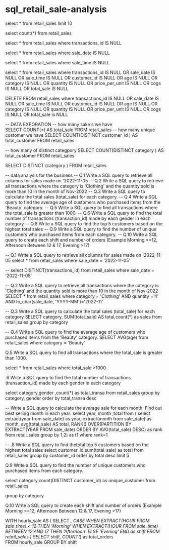 # sql_retail_sale-analysis

select *
 from retail_sales
limit 10

select count(*) from  retail_sales

 select * from  retail_sales
  where transactions_id IS NULL

  select * from  retail_sales
  where sale_date IS NULL

   select * from  retail_sales
  where sale_time IS NULL

  select * from retail_sales 
  where transactions_id IS NULL
  OR
  sale_date IS NULL
  OR 
  sale_time IS NULL
  OR 
  customer_id IS  NULL 
  OR 
  age IS NULL
  OR 
  category IS NULL
  OR 
  quantity IS NULL
  OR 
  price_per_unit IS NULL
  OR 
 cogs IS NULL
  OR 
  total_sale IS NULL

  DELETE FROM  retail_sales 
  where transactions_id IS NULL
  OR
  sale_date IS NULL
  OR 
  sale_time IS NULL
  OR 
  customer_id IS  NULL 
  OR 
  age IS NULL
  OR 
  category IS NULL
  OR 
  quantity IS NULL
  OR 
  price_per_unit IS NULL
  OR 
  cogs IS NULL
  OR 
  total_sale is  NULL

  -- DATA EXPORATION 
  -- how many sake s we have  
  SELECT COUNT(*) AS total_sale FROM retail_sales
-- how many unique  costomer we have 
SELECT COUNT(DISTINCT customer_id ) AS total_customer FROM retail_sales

-- how many of distinct categpory
SELECT COUNT(DISTINCT category ) AS total_customer FROM retail_sales

SELECT DISTINCT (category )  FROM retail_sales

-- data analysis for the business 
-- Q.1 Write a SQL query to retrieve all columns for sales made on '2022-11-05
-- Q.2 Write a SQL query to retrieve all transactions where the category is 'Clothing' and the quantity sold is more than 10 in the month of Nov-2022
-- Q.3 Write a SQL query to calculate the total sales (total_sale) for each category.
-- Q.4 Write a SQL query to find the average age of customers who purchased items from the 'Beauty' category.
-- Q.5 Write a SQL query to find all transactions where the total_sale is greater than 1000.
-- Q.6 Write a SQL query to find the total number of transactions (transaction_id) made by each gender in each category
-- Q.8 Write a SQL query to find the top 5 customers based on the highest total sales 
-- Q.9 Write a SQL query to find the number of unique customers who purchased items from each category.
-- Q.10 Write a SQL query to create each shift and number of orders (Example Morning <=12, Afternoon Between 12 & 17, Evening >17)

-- Q.1 Write a SQL query to retrieve all columns for sales made on '2022-11-05
select * from retail_sales
where sale_date = '2022-11-05'


--
select DISTINCT(transactions_id) from retail_sales
where sale_date = '2022-11-05'

 -- Q.2 Write a SQL query to retrieve all transactions where the category is 'Clothing' and the quantity sold is more than 10 in the month of Nov-2022
 SELECT * from retail_sales
 where category = 'Clothing'
        AND 
		quantity ='4'
		AND 
		to_char(sale_date, 'YYYY-MM')='2022-11'

 -- Q.3 Write a SQL query to calculate the total sales (total_sale) for each category
 SELECT category, SUM(total_sale) AS total,count(*) as sales
 from retail_sales
 group by category


 -- Q.4 Write a SQL query to find the average age of customers who purchased items from the 'Beauty' category.
 SELECT 
  AVG(age)
 from retail_sales
 where category = 'Beauty'

Q.5 Write a SQL query to find all transactions where the total_sale is greater than 1000.

select * from retail_sales
where total_sale >1000


.6 Write a SQL query to find the total number of transactions (transaction_id) made by each gender in each category

select category,gender ,count(*) as total_transa from retail_sales
group by category, gender
order by total_transa desc


-- Write a SQL query to calculate the average sale for each month. Find out best selling month in each year:
select year, month ,total
from
(
select 
    extract(year from sale_date) as year,
	extract(month from sale_date) as month,
   avg(total_sale) AS total,
    RANK() OVER(PARTITION BY EXTRACT(YEAR FROM sale_date) ORDER BY AVG(total_sale) DESC) as rank
from retail_sales
group by 1,2) as t1
where rank=1

-- .8 Write a SQL query to find thetotal top 5 customers based on the highest total sales 
select customer_id,sum(total_sale) as total
from retail_sales
group by customer_id
order by total desc
limit 5

Q.9 Write a SQL query to find the number of unique customers who purchased items from each category.

select category,count(DISTINCT customer_id) as unique_customer
from retail_sales

group by category 

 Q.10 Write a SQL query to create each shift and number of orders (Example Morning <=12, Afternoon Between 12 & 17, Evening >17)

 WITH hourly_sale
AS
(
SELECT *,
    CASE
        WHEN EXTRACT(HOUR FROM sale_time) < 12 THEN 'Morning'
        WHEN EXTRACT(HOUR FROM sale_time) BETWEEN 12 AND 17 THEN 'Afternoon'
        ELSE 'Evening'
    END as shift
FROM retail_sales
)
SELECT 
    shift,
    COUNT(*) as total_orders    
FROM hourly_sale
GROUP BY shift


  

  
